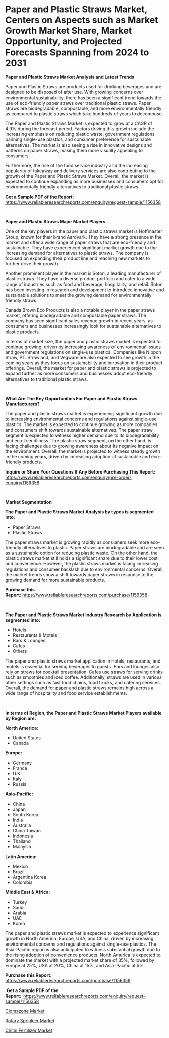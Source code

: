 <p><h1>Paper and Plastic Straws Market, Centers on Aspects such as Market Growth Market Share, Market Opportunity, and Projected Forecasts Spanning from 2024 to 2031</h1></p><p><strong>Paper and Plastic Straws Market Analysis and Latest Trends</strong></p>
<p><p>Paper and Plastic Straws are products used for drinking beverages and are designed to be disposed of after use. With growing concerns over environmental sustainability, there has been a significant trend towards the use of eco-friendly paper straws over traditional plastic straws. Paper straws are biodegradable, compostable, and more environmentally friendly as compared to plastic straws which take hundreds of years to decompose.</p><p>The Paper and Plastic Straws Market is expected to grow at a CAGR of 4.9% during the forecast period. Factors driving this growth include the increasing emphasis on reducing plastic waste, government regulations banning single-use plastics, and consumer preference for sustainable alternatives. The market is also seeing a rise in innovative designs and patterns on paper straws, making them more visually appealing to consumers.</p><p>Furthermore, the rise of the food service industry and the increasing popularity of takeaway and delivery services are also contributing to the growth of the Paper and Plastic Straws Market. Overall, the market is expected to continue expanding as more businesses and consumers opt for environmentally friendly alternatives to traditional plastic straws.</p></p>
<p><strong>Get a Sample PDF of the Report:&nbsp;</strong> <a href="https://www.reliableresearchreports.com/enquiry/request-sample/1156358">https://www.reliableresearchreports.com/enquiry/request-sample/1156358</a></p>
<p>&nbsp;</p>
<p><strong>Paper and Plastic Straws Major Market Players</strong></p>
<p><p>One of the key players in the paper and plastic straws market is Hoffmaster Group, known for their brand Aardvark. They have a strong presence in the market and offer a wide range of paper straws that are eco-friendly and sustainable. They have experienced significant market growth due to the increasing demand for alternatives to plastic straws. The company is focused on expanding their product line and reaching new markets to further drive their growth.</p><p>Another prominent player in the market is Soton, a leading manufacturer of plastic straws. They have a diverse product portfolio and cater to a wide range of industries such as food and beverage, hospitality, and retail. Soton has been investing in research and development to introduce innovative and sustainable solutions to meet the growing demand for environmentally friendly straws.</p><p>Canada Brown Eco Products is also a notable player in the paper straws market, offering biodegradable and compostable paper straws. The company has seen significant sales revenue growth in recent years, as consumers and businesses increasingly look for sustainable alternatives to plastic products.</p><p>In terms of market size, the paper and plastic straws market is expected to continue growing, driven by increasing awareness of environmental issues and government regulations on single-use plastics. Companies like Nippon Straw, PT. Strawland, and Vegware are also expected to see growth in the coming years as they focus on sustainability and innovation in their product offerings. Overall, the market for paper and plastic straws is projected to expand further as more consumers and businesses adopt eco-friendly alternatives to traditional plastic straws.</p></p>
<p>&nbsp;</p>
<p><strong>What Are The Key Opportunities For Paper and Plastic Straws Manufacturers?</strong></p>
<p><p>The paper and plastic straws market is experiencing significant growth due to increasing environmental concerns and regulations against single-use plastics. The market is expected to continue growing as more companies and consumers shift towards sustainable alternatives. The paper straw segment is expected to witness higher demand due to its biodegradability and eco-friendliness. The plastic straw segment, on the other hand, is facing challenges due to growing awareness about its negative impact on the environment. Overall, the market is projected to witness steady growth in the coming years, driven by increasing adoption of sustainable and eco-friendly products.</p></p>
<p><strong>Inquire or Share Your Questions If Any Before Purchasing This Report:</strong> <a href="https://www.reliableresearchreports.com/enquiry/pre-order-enquiry/1156358">https://www.reliableresearchreports.com/enquiry/pre-order-enquiry/1156358</a></p>
<p>&nbsp;</p>
<p><strong>Market Segmentation</strong></p>
<p><strong>The Paper and Plastic Straws Market Analysis by types is segmented into:</strong></p>
<p><ul><li>Paper Straws</li><li>Plastic Straws</li></ul></p>
<p><p>The paper straws market is growing rapidly as consumers seek more eco-friendly alternatives to plastic. Paper straws are biodegradable and are seen as a sustainable option for reducing plastic waste. On the other hand, the plastic straws market still holds a significant share due to their lower cost and convenience. However, the plastic straws market is facing increasing regulations and consumer backlash due to environmental concerns. Overall, the market trends show a shift towards paper straws in response to the growing demand for more sustainable products.</p></p>
<p><strong>Purchase this Report:&nbsp;</strong><a href="https://www.reliableresearchreports.com/purchase/1156358">https://www.reliableresearchreports.com/purchase/1156358</a></p>
<p>&nbsp;</p>
<p><strong>The Paper and Plastic Straws Market Industry Research by Application is segmented into:</strong></p>
<p><ul><li>Hotels</li><li>Restaurants & Motels</li><li>Bars & Lounges</li><li>Cafes</li><li>Others</li></ul></p>
<p><p>The paper and plastic straws market application in hotels, restaurants, and motels is essential for serving beverages to guests. Bars and lounges also rely on straws for cocktail presentation. Cafes use straws for serving drinks such as smoothies and iced coffee. Additionally, straws are used in various other settings such as fast food chains, food trucks, and catering services. Overall, the demand for paper and plastic straws remains high across a wide range of hospitality and food service establishments.</p></p>
<p>&nbsp;</p>
<p><strong>In terms of Region, the Paper and Plastic Straws Market Players available by Region are:</strong></p>
<p>
    <p> <strong> North America: </strong>
        <ul>
            <li>United States</li>
            <li>Canada</li>
        </ul>
        </p> 
    <p> <strong> Europe: </strong>
        <ul>
            <li>Germany</li>
            <li>France</li>
            <li>U.K.</li>
            <li>Italy</li>
            <li>Russia</li>
        </ul>
        </p> 
    <p> <strong> Asia-Pacific: </strong>
        <ul>
            <li>China</li>
            <li>Japan</li>
            <li>South Korea</li>
            <li>India</li>
            <li>Australia</li>
            <li>China Taiwan</li>
            <li>Indonesia</li>
            <li>Thailand</li>
            <li>Malaysia</li>
        </ul>
        </p> 
    <p> <strong> Latin America: </strong>
        <ul>
            <li>Mexico</li>
            <li>Brazil</li>
            <li>Argentina Korea</li>
            <li>Colombia</li>
        </ul>
        </p> 
    <p> <strong> Middle East & Africa: </strong>
        <ul>
            <li>Turkey</li>
            <li>Saudi</li>
            <li>Arabia</li>
            <li>UAE</li>
            <li>Korea</li>
        </ul>
    </p>
    </p>
<p><p>The paper and plastic straws market is expected to experience significant growth in North America, Europe, USA, and China, driven by increasing environmental concerns and regulations against single-use plastics. The Asia-Pacific region is also anticipated to witness substantial growth due to the rising adoption of convenience products. North America is expected to dominate the market with a projected market share of 35%, followed by Europe at 25%, USA at 20%, China at 15%, and Asia-Pacific at 5%.</p></p>
<p><strong>Purchase this Report: </strong><a href="https://www.reliableresearchreports.com/purchase/1156358">https://www.reliableresearchreports.com/purchase/1156358</a></p>
<p>&nbsp;<strong>Get a Sample PDF of the Report:&nbsp;&nbsp;</strong><a href="https://www.reliableresearchreports.com/enquiry/request-sample/1156358">https://www.reliableresearchreports.com/enquiry/request-sample/1156358</a></p>
<p><strong></strong></p>
<p><p><a href="https://nifty-kite-d51.notion.site/Clomazone-Market-Research-Report-Forecasted-for-Period-from-2024-2031-by-Market-Type-Market-Appl-262e948897b64d6fa11c7868a39e50a9">Clomazone Market</a></p><p><a href="https://nifty-kite-d51.notion.site/Decoding-the-Rotary-Sprinkler-Market-A-Deep-Dive-into-the-Latest-Market-Trends-Market-Segmentation-7dc26cfc2789484c9564c6a6c691a609">Rotary Sprinkler Market</a></p><p><a href="https://five-trouble-98a.notion.site/Chitin-Fertilizer-Market-Growth-Market-Trends-COVID-19-Impact-and-Forecasts-for-period-from-2024--1b76bbe8831c428f8b992abaaa540265">Chitin Fertilizer Market</a></p></p>